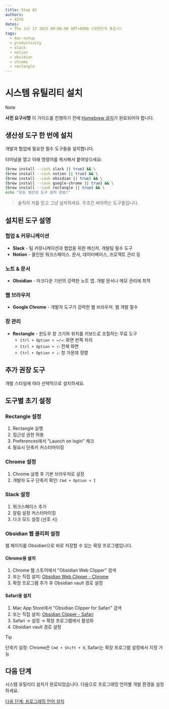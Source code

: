 ```yaml
---
title: Step 02
authors:
  - XIYO
dates:
  - Thu Jul 17 2025 09:00:00 GMT+0900 (대한민국 표준시)
tags:
  - mac-setup
  - productivity
  - slack
  - notion
  - obsidian
  - chrome
  - rectangle
---
```


# 시스템 유틸리티 설치

> [!NOTE]
> **사전 요구사항**
> 이 가이드를 진행하기 전에 [Homebrew 설치](step-00)가 완료되어야 합니다.

## 생산성 도구 한 번에 설치

개발과 협업에 필요한 필수 도구들을 설치합니다.

터미널을 열고 아래 명령어를 복사해서 붙여넣으세요:

```bash
(brew install --cask slack || true) && \
(brew install --cask notion || true) && \
(brew install --cask obsidian || true) && \
(brew install --cask google-chrome || true) && \
(brew install --cask rectangle || true) && \
echo "모든 생산성 도구 설치 완료!"
```

> 솔직히 저를 믿고 그냥 설치하세요.
> 무조건 써야하는 도구들입니다.

## 설치된 도구 설명

### 협업 & 커뮤니케이션

- **Slack** - 팀 커뮤니케이션과 협업을 위한 메신저. 개발팀 필수 도구
- **Notion** - 올인원 워크스페이스. 문서, 데이터베이스, 프로젝트 관리 등

### 노트 & 문서

- **Obsidian** - 마크다운 기반의 강력한 노트 앱. 개발 문서나 메모 관리에 최적

### 웹 브라우저

- **Google Chrome** - 개발자 도구가 강력한 웹 브라우저. 웹 개발 필수

### 창 관리

- **Rectangle** - 윈도우 창 크기와 위치를 키보드로 조절하는 무료 도구
  - `Ctrl + Option + ←/→`: 화면 반쪽 차지
  - `Ctrl + Option + ↑`: 전체 화면
  - `Ctrl + Option + ↓`: 창 가운데 정렬

## 추가 권장 도구

개발 스타일에 따라 선택적으로 설치하세요.

## 도구별 초기 설정

### Rectangle 설정

1. Rectangle 실행
2. 접근성 권한 허용
3. Preferences에서 "Launch on login" 체크
4. 필요시 단축키 커스터마이징

### Chrome 설정

1. Chrome 실행 후 기본 브라우저로 설정
2. 개발자 도구 단축키 확인: `Cmd + Option + I`

### Slack 설정

1. 워크스페이스 추가
2. 알림 설정 커스터마이징
3. 다크 모드 설정 (선호 시)

### Obsidian 웹 클리퍼 설정

웹 페이지를 Obsidian으로 바로 저장할 수 있는 확장 프로그램입니다.

#### Chrome용 설치

1. Chrome 웹 스토어에서 "Obsidian Web Clipper" 검색
2. 또는 직접 설치: [Obsidian Web Clipper - Chrome](https://chromewebstore.google.com/detail/obsidian-web-clipper/mphkdfmipddgfobjhphabphmpdckgfhb)
3. 확장 프로그램 추가 후 Obsidian vault 경로 설정

#### Safari용 설치

1. Mac App Store에서 "Obsidian Clipper for Safari" 검색
2. 또는 직접 설치: [Obsidian Clipper - Safari](https://apps.apple.com/app/obsidian-clipper-for-safari/id1640358805)
3. Safari → 설정 → 확장 프로그램에서 활성화
4. Obsidian vault 경로 설정

> [!TIP]
> 단축키 설정: Chrome은 `Cmd + Shift + O`, Safari는 확장 프로그램 설정에서 지정 가능

## 다음 단계

시스템 유틸리티 설치가 완료되었습니다. 다음으로 프로그래밍 언어별 개발 환경을 설정하세요.

[다음 단계: 프로그래밍 언어 설치](step-03)
